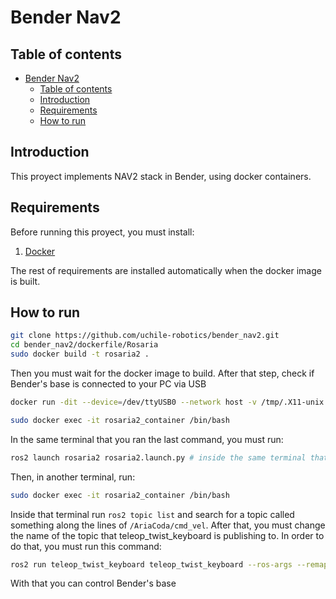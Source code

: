 # Bender Nav2

## Table of contents
- [Bender Nav2](#bender-nav2)
  - [Table of contents](#table-of-contents)
  - [Introduction](#introduction)
  - [Requirements](#requirements)
  - [How to run](#how-to-run)

## Introduction

This proyect implements NAV2 stack in Bender, using docker containers.

## Requirements

Before running this proyect, you must install:

1. [Docker](https://docs.docker.com/engine/install/)

The rest of requirements are installed automatically when the docker image is built.

## How to run

```bash
git clone https://github.com/uchile-robotics/bender_nav2.git
cd bender_nav2/dockerfile/Rosaria
sudo docker build -t rosaria2 .
```
Then you must wait for the docker image to build. After that step, check if Bender's base is connected to your PC via USB

```bash
docker run -dit --device=/dev/ttyUSB0 --network host -v /tmp/.X11-unix:/tmp/.X11-unix -e DISPLAY=unix$DISPLAY --name rosaria2_container rosaria2

sudo docker exec -it rosaria2_container /bin/bash
```

In the same terminal that you ran the last command, you must run:

```bash
ros2 launch rosaria2 rosaria2.launch.py # inside the same terminal that you ran the last command 

```
Then, in another terminal, run:
```bash
sudo docker exec -it rosaria2_container /bin/bash
```
Inside that terminal run `ros2 topic list` and search for a topic called something along the lines of  `/AriaCoda/cmd_vel`. After that, you must change the name of the topic that teleop_twist_keyboard is publishing to. In order to do that, you must run this command:
```bash
ros2 run teleop_twist_keyboard teleop_twist_keyboard --ros-args --remap cmd_vel:=<my_cmd_vel>

```

With that you can control Bender's base

